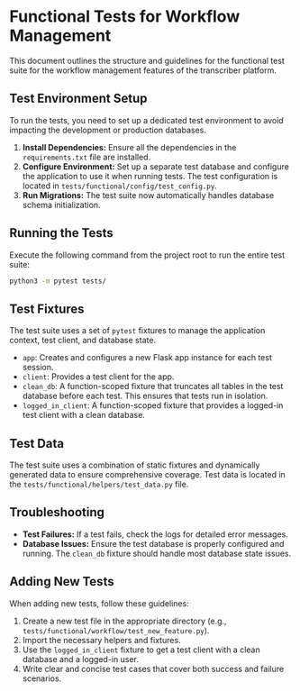 # Functional Tests for Workflow Management

This document outlines the structure and guidelines for the functional test suite for the workflow management features of the transcriber platform.

## Test Environment Setup

To run the tests, you need to set up a dedicated test environment to avoid impacting the development or production databases.

1.  **Install Dependencies:** Ensure all the dependencies in the `requirements.txt` file are installed.
2.  **Configure Environment:** Set up a separate test database and configure the application to use it when running tests. The test configuration is located in `tests/functional/config/test_config.py`.
3.  **Run Migrations:** The test suite now automatically handles database schema initialization.

## Running the Tests

Execute the following command from the project root to run the entire test suite:

```bash
python3 -m pytest tests/
```

## Test Fixtures

The test suite uses a set of `pytest` fixtures to manage the application context, test client, and database state.

-   `app`: Creates and configures a new Flask app instance for each test session.
-   `client`: Provides a test client for the app.
-   `clean_db`: A function-scoped fixture that truncates all tables in the test database before each test. This ensures that tests run in isolation.
-   `logged_in_client`: A function-scoped fixture that provides a logged-in test client with a clean database.

## Test Data

The test suite uses a combination of static fixtures and dynamically generated data to ensure comprehensive coverage. Test data is located in the `tests/functional/helpers/test_data.py` file.

## Troubleshooting

-   **Test Failures:** If a test fails, check the logs for detailed error messages.
-   **Database Issues:** Ensure the test database is properly configured and running. The `clean_db` fixture should handle most database state issues.

## Adding New Tests

When adding new tests, follow these guidelines:

1.  Create a new test file in the appropriate directory (e.g., `tests/functional/workflow/test_new_feature.py`).
2.  Import the necessary helpers and fixtures.
3.  Use the `logged_in_client` fixture to get a test client with a clean database and a logged-in user.
4.  Write clear and concise test cases that cover both success and failure scenarios.